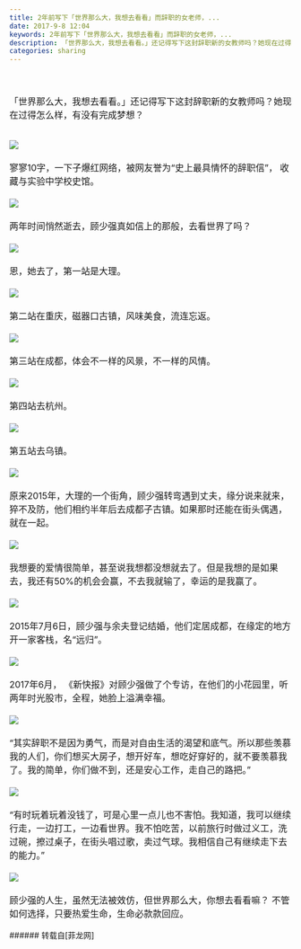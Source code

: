 ```yaml
---
title: 2年前写下「世界那么大，我想去看看」而辞职的女老师，...
date: 2017-9-8 12:04
keywords: 2年前写下「世界那么大，我想去看看」而辞职的女老师，...
description: 「世界那么大，我想去看看。」还记得写下这封辞职新的女教师吗？她现在过得怎么样，有没有完成梦想？寥寥10字，一下子爆红网络，被网友誉为“史上最具情怀的辞职信”， 收藏与实验中学校史馆。两年时间悄然逝去，顾少强真如信上的那般，去看世界了吗？恩，她去了，第一站是大理。第二站在重庆，磁器口古镇，风味美食，流连忘返。第三站在成都，体会不一样的风景，不一样的风情。第四站去杭州。第五站去乌镇。原来2015年，大理的一个街角，顾少强转弯遇到丈夫，缘分说来就来，猝不及防，他们相约半年后去成都子古镇。如果那时还能在街头偶遇，就在一起。我想要的爱情很简单，甚至说我想都没想就去了。但是我想的是如果去，我还有50%的机会会赢，不去我就输了，幸运的是我赢了。2015年7月6日，顾少强与余夫登记结婚，他们定居成都，在缘定的地方开一家客栈，名“远归”。2017年6月， 《新快报》对顾少强做了个专访，在他们的小花园里，听两年时光股市，全程，她脸上溢满幸福。“其实辞职不是因为勇气，而是对自由生活的渴望和底气。所以那些羡慕我的人们，你们想买大房子，想开好车，想吃好穿好的，就不要羡慕我了。我的简单，你们做不到，还是安心工作，走自己的路把。”“有时玩着玩着没钱了，可是心里一点儿也不害怕。我知道，我可以继续行走，一边打工，一边看世界。我不怕吃苦，以前旅行时做过义工，洗过碗，擦过桌子，在街头唱过歌，卖过气球。我相信自己有继续走下去的能力。”顾少强的人生，虽然无法被效仿，但世界那么大，你想去看看嘛？ 不管如何选择，只要热爱生命，生命必款款回应。
categories: sharing
---
```

<td class="t_f" id="postmessage_876038">

<font size="3"><br/>
<br/>
「世界那么大，我想去看看。」还记得写下这封辞职新的女教师吗？她现在过得怎么样，有没有完成梦想？<br/>
<br/>

<img aid="621871" data-cf-modified-6af867d1ded64bff47332a33-="" file="data/attachment/forum/201709/08/112242fc9unpuxl520cxkz.png.thumb.jpg" id="aimg_621871" inpost="1" onclick="" onmouseover="" src="http://www.flw.ph/data/attachment/forum/201709/08/112242fc9unpuxl520cxkz.png" style="cursor:pointer" zoomfile="data/attachment/forum/201709/08/112242fc9unpuxl520cxkz.png"/>


<br/>
<br/>
</font><font size="3">寥寥10字，一下子爆红网络，被网友誉为“史上最具情怀的辞职信”， 收藏与实验中学校史馆。</font><font size="3"><br/>
<br/>

<img aid="621872" data-cf-modified-6af867d1ded64bff47332a33-="" file="data/attachment/forum/201709/08/112254qjghh7ud777qvvk0.png.thumb.jpg" id="aimg_621872" inpost="1" onclick="" onmouseover="" src="http://www.flw.ph/data/attachment/forum/201709/08/112254qjghh7ud777qvvk0.png" style="cursor:pointer" zoomfile="data/attachment/forum/201709/08/112254qjghh7ud777qvvk0.png"/>


<br/>
<br/>
两年时间悄然逝去，顾少强真如信上的那般，去看世界了吗？<br/>
<br/>

<img aid="621887" data-cf-modified-6af867d1ded64bff47332a33-="" file="data/attachment/forum/201709/08/115919nol8vc78lcc8fiij.png.thumb.jpg" id="aimg_621887" inpost="1" onclick="" onmouseover="" src="http://www.flw.ph/data/attachment/forum/201709/08/115919nol8vc78lcc8fiij.png" style="cursor:pointer" zoomfile="data/attachment/forum/201709/08/115919nol8vc78lcc8fiij.png"/>


<br/>
<br/>
恩，她去了，第一站是大理。<br/>
<br/>

<img aid="621888" data-cf-modified-6af867d1ded64bff47332a33-="" file="data/attachment/forum/201709/08/115926b8f5c4sf8s5soff3.png.thumb.jpg" id="aimg_621888" inpost="1" onclick="" onmouseover="" src="http://www.flw.ph/data/attachment/forum/201709/08/115926b8f5c4sf8s5soff3.png" style="cursor:pointer" zoomfile="data/attachment/forum/201709/08/115926b8f5c4sf8s5soff3.png"/>


<br/>
<br/>
第二站在重庆，磁器口古镇，风味美食，流连忘返。<br/>
<br/>

<img aid="621889" data-cf-modified-6af867d1ded64bff47332a33-="" file="data/attachment/forum/201709/08/115932keup8by1bnnyyu0b.png.thumb.jpg" id="aimg_621889" inpost="1" onclick="" onmouseover="" src="http://www.flw.ph/data/attachment/forum/201709/08/115932keup8by1bnnyyu0b.png" style="cursor:pointer" zoomfile="data/attachment/forum/201709/08/115932keup8by1bnnyyu0b.png"/>


<br/>
<br/>
第三站在成都，体会不一样的风景，不一样的风情。<br/>
<br/>

<img aid="621890" data-cf-modified-6af867d1ded64bff47332a33-="" file="data/attachment/forum/201709/08/115939bp7m2ia2bzuomcbh.png.thumb.jpg" id="aimg_621890" inpost="1" onclick="" onmouseover="" src="http://www.flw.ph/data/attachment/forum/201709/08/115939bp7m2ia2bzuomcbh.png" style="cursor:pointer" zoomfile="data/attachment/forum/201709/08/115939bp7m2ia2bzuomcbh.png"/>


<br/>
<br/>
第四站去杭州。<br/>
<br/>

<img aid="621891" data-cf-modified-6af867d1ded64bff47332a33-="" file="data/attachment/forum/201709/08/115950qwmawbwsrkgddwwy.png.thumb.jpg" id="aimg_621891" inpost="1" onclick="" onmouseover="" src="http://www.flw.ph/data/attachment/forum/201709/08/115950qwmawbwsrkgddwwy.png" style="cursor:pointer" zoomfile="data/attachment/forum/201709/08/115950qwmawbwsrkgddwwy.png"/>


<br/>
<br/>
第五站去乌镇。<br/>
<br/>

<img aid="621892" data-cf-modified-6af867d1ded64bff47332a33-="" file="data/attachment/forum/201709/08/120030cavzhahoqt1mscaa.png.thumb.jpg" id="aimg_621892" inpost="1" onclick="" onmouseover="" src="http://www.flw.ph/data/attachment/forum/201709/08/120030cavzhahoqt1mscaa.png" style="cursor:pointer" zoomfile="data/attachment/forum/201709/08/120030cavzhahoqt1mscaa.png"/>


<br/>
<br/>
原来2015年，大理的一个街角，顾少强转弯遇到丈夫，缘分说来就来，猝不及防，他们相约半年后去成都子古镇。如果那时还能在街头偶遇，就在一起。<br/>
<br/>

<img aid="621893" data-cf-modified-6af867d1ded64bff47332a33-="" file="data/attachment/forum/201709/08/120038owmtswp5s5b510j5.png.thumb.jpg" id="aimg_621893" inpost="1" onclick="" onmouseover="" src="http://www.flw.ph/data/attachment/forum/201709/08/120038owmtswp5s5b510j5.png" style="cursor:pointer" zoomfile="data/attachment/forum/201709/08/120038owmtswp5s5b510j5.png"/>


<br/>
<br/>
我想要的爱情很简单，甚至说我想都没想就去了。但是我想的是如果去，我还有50%的机会会赢，不去我就输了，幸运的是我赢了。<br/>
<br/>

<img aid="621894" data-cf-modified-6af867d1ded64bff47332a33-="" file="data/attachment/forum/201709/08/120058auwdzup0278xivpd.png.thumb.jpg" id="aimg_621894" inpost="1" onclick="" onmouseover="" src="http://www.flw.ph/data/attachment/forum/201709/08/120058auwdzup0278xivpd.png" style="cursor:pointer" zoomfile="data/attachment/forum/201709/08/120058auwdzup0278xivpd.png"/>


<br/>
<br/>
2015年7月6日，顾少强与余夫登记结婚，他们定居成都，在缘定的地方开一家客栈，名“远归”。<br/>
<br/>

<img aid="621895" data-cf-modified-6af867d1ded64bff47332a33-="" file="data/attachment/forum/201709/08/120106vj212x93wdg95998.png.thumb.jpg" id="aimg_621895" inpost="1" onclick="" onmouseover="" src="http://www.flw.ph/data/attachment/forum/201709/08/120106vj212x93wdg95998.png" style="cursor:pointer" zoomfile="data/attachment/forum/201709/08/120106vj212x93wdg95998.png"/>


<br/>
<br/>
2017年6月， 《新快报》对顾少强做了个专访，在他们的小花园里，听两年时光股市，全程，她脸上溢满幸福。<br/>
<br/>

<img aid="621896" data-cf-modified-6af867d1ded64bff47332a33-="" file="data/attachment/forum/201709/08/120114qv88v5gv0a8rh91j.png.thumb.jpg" id="aimg_621896" inpost="1" onclick="" onmouseover="" src="http://www.flw.ph/data/attachment/forum/201709/08/120114qv88v5gv0a8rh91j.png" style="cursor:pointer" zoomfile="data/attachment/forum/201709/08/120114qv88v5gv0a8rh91j.png"/>


<br/>
<br/>
“其实辞职不是因为勇气，而是对自由生活的渴望和底气。所以那些羡慕我的人们，你们想买大房子，想开好车，想吃好穿好的，就不要羡慕我了。我的简单，你们做不到，还是安心工作，走自己的路把。”<br/>
<br/>

<img aid="621898" data-cf-modified-6af867d1ded64bff47332a33-="" file="data/attachment/forum/201709/08/120225pvllzidijld10lii.png.thumb.jpg" id="aimg_621898" inpost="1" onclick="" onmouseover="" src="http://www.flw.ph/data/attachment/forum/201709/08/120225pvllzidijld10lii.png" style="cursor:pointer" zoomfile="data/attachment/forum/201709/08/120225pvllzidijld10lii.png"/>


<br/>
<br/>
“有时玩着玩着没钱了，可是心里一点儿也不害怕。我知道，我可以继续行走，一边打工，一边看世界。我不怕吃苦，以前旅行时做过义工，洗过碗，擦过桌子，在街头唱过歌，卖过气球。我相信自己有继续走下去的能力。”<br/>
<br/>

<img aid="621897" data-cf-modified-6af867d1ded64bff47332a33-="" file="data/attachment/forum/201709/08/120122yxo8ig6j5bs7z5x4.png.thumb.jpg" id="aimg_621897" inpost="1" onclick="" onmouseover="" src="http://www.flw.ph/data/attachment/forum/201709/08/120122yxo8ig6j5bs7z5x4.png" style="cursor:pointer" zoomfile="data/attachment/forum/201709/08/120122yxo8ig6j5bs7z5x4.png"/>


<br/>
<br/>
顾少强的人生，虽然无法被效仿，但世界那么大，你想去看看嘛？ 不管如何选择，只要热爱生命，生命必款款回应。</font><br/>
<br/>
</td>
###### 转载自[菲龙网]